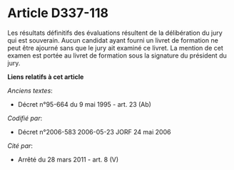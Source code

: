 # Article D337-118

Les résultats définitifs des évaluations résultent de la délibération du jury qui est souverain. Aucun candidat ayant fourni
un livret de formation ne peut être ajourné sans que le jury ait examiné ce livret. La mention de cet examen est portée au
livret de formation sous la signature du président du jury.

**Liens relatifs à cet article**

_Anciens textes_:

  - Décret n°95-664 du 9 mai 1995 - art. 23 (Ab)

_Codifié par_:

  - Décret n°2006-583 2006-05-23 JORF 24 mai 2006

_Cité par_:

  - Arrêté du 28 mars 2011 - art. 8 (V)
